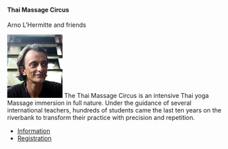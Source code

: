 #### Thai Massage Circus

Arno L&#39;Hermitte and friends

![arno](assets/img/teachers/arno.jpg) The Thai Massage Circus is an intensive Thai yoga Massage immersion in full nature.  Under the guidance of several international teachers, hundreds of students came the last ten years on the riverbank to transform their practice with precision and repetition.

* [Information](mailto:arnothehermit@hotmail.com "arnothehermit@hotmail.com")
* [Registration](http://www.thaimassagecircus.com)
